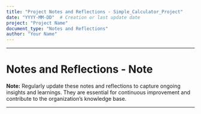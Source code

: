 ```yaml
---
title: "Project Notes and Reflections - Simple_Calculator_Project"
date: "YYYY-MM-DD"  # Creation or last update date
project: "Project Name"
document_type: "Notes and Reflections"
author: "Your Name"
---
```

---
# Notes and Reflections - Note

**Note:** Regularly update these notes and reflections to capture ongoing insights and learnings. They are essential for continuous improvement and contribute to the organization’s knowledge base.

--- 